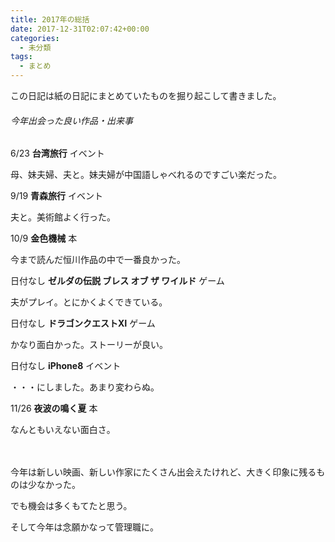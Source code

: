 ```yaml
---
title: 2017年の総括
date: 2017-12-31T02:07:42+00:00
categories:
  - 未分類
tags:
  - まとめ
---
```

この日記は紙の日記にまとめていたものを掘り起こして書きました。

###### 今年出会った良い作品・出来事

6/23 **台湾旅行** イベント

母、妹夫婦、夫と。妹夫婦が中国語しゃべれるのですごい楽だった。

9/19 **青森旅行** イベント

夫と。美術館よく行った。

10/9 **金色機械** 本

今まで読んだ恒川作品の中で一番良かった。

日付なし **ゼルダの伝説 ブレス オブ ザ ワイルド** ゲーム

夫がプレイ。とにかくよくできている。

日付なし **ドラゴンクエストⅪ** ゲーム

かなり面白かった。ストーリーが良い。

日付なし **iPhone8** イベント

・・・にしました。あまり変わらぬ。

11/26 **夜波の鳴く夏** 本

なんともいえない面白さ。

　

今年は新しい映画、新しい作家にたくさん出会えたけれど、大きく印象に残るものは少なかった。

でも機会は多くもてたと思う。

そして今年は念願かなって管理職に。


